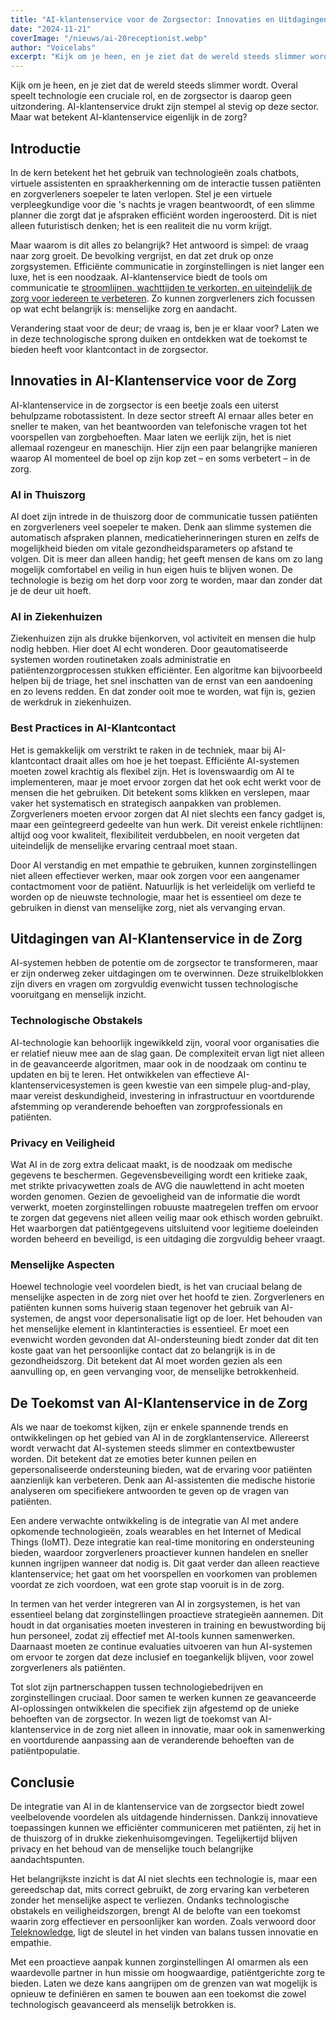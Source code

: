 ```yaml
---
title: "AI-klantenservice voor de Zorgsector: Innovaties en Uitdagingen"
date: "2024-11-21"
coverImage: "/nieuws/ai-20receptionist.webp"
author: "Voicelabs"
excerpt: "Kijk om je heen, en je ziet dat de wereld steeds slimmer wordt. Overal speelt technologie een cruciale rol, en de zorgsector is daarop geen uitzondering. AI-klantenservice drukt zijn stempel al stevig op deze sector. Maar wat betekent AI-klantenservice eigenlijk in de zorg?"
---
```


Kijk om je heen, en je ziet dat de wereld steeds slimmer wordt. Overal speelt technologie een cruciale rol, en de zorgsector is daarop geen uitzondering. AI-klantenservice drukt zijn stempel al stevig op deze sector. Maar wat betekent AI-klantenservice eigenlijk in de zorg?

## Introductie

In de kern betekent het het gebruik van technologieën zoals chatbots, virtuele assistenten en spraakherkenning om de interactie tussen patiënten en zorgverleners soepeler te laten verlopen. Stel je een virtuele verpleegkundige voor die 's nachts je vragen beantwoordt, of een slimme planner die zorgt dat je afspraken efficiënt worden ingeroosterd. Dit is niet alleen futuristisch denken; het is een realiteit die nu vorm krijgt.

Maar waarom is dit alles zo belangrijk? Het antwoord is simpel: de vraag naar zorg groeit. De bevolking vergrijst, en dat zet druk op onze zorgsystemen. Efficiënte communicatie in zorginstellingen is niet langer een luxe, het is een noodzaak. AI-klantenservice biedt de tools om communicatie te [stroomlijnen, wachttijden te verkorten, en uiteindelijk de zorg voor iedereen te verbeteren](http://www.voicelabs.nl/blog/hoe-ai-klantenservice-bedrijven-tijd-en-geld-bespaart). Zo kunnen zorgverleners zich focussen op wat echt belangrijk is: menselijke zorg en aandacht.

Verandering staat voor de deur; de vraag is, ben je er klaar voor? Laten we in deze technologische sprong duiken en ontdekken wat de toekomst te bieden heeft voor klantcontact in de zorgsector.

## Innovaties in AI-Klantenservice voor de Zorg

AI-klantenservice in de zorgsector is een beetje zoals een uiterst behulpzame robotassistent. In deze sector streeft AI ernaar alles beter en sneller te maken, van het beantwoorden van telefonische vragen tot het voorspellen van zorgbehoeften. Maar laten we eerlijk zijn, het is niet allemaal rozengeur en maneschijn. Hier zijn een paar belangrijke manieren waarop AI momenteel de boel op zijn kop zet – en soms verbetert – in de zorg.

### AI in Thuiszorg

AI doet zijn intrede in de thuiszorg door de communicatie tussen patiënten en zorgverleners veel soepeler te maken. Denk aan slimme systemen die automatisch afspraken plannen, medicatieherinneringen sturen en zelfs de mogelijkheid bieden om vitale gezondheidsparameters op afstand te volgen. Dit is meer dan alleen handig; het geeft mensen de kans om zo lang mogelijk comfortabel en veilig in hun eigen huis te blijven wonen. De technologie is bezig om het dorp voor zorg te worden, maar dan zonder dat je de deur uit hoeft.

### AI in Ziekenhuizen

Ziekenhuizen zijn als drukke bijenkorven, vol activiteit en mensen die hulp nodig hebben. Hier doet AI echt wonderen. Door geautomatiseerde systemen worden routinetaken zoals administratie en patiëntenzorgprocessen stukken efficiënter. Een algoritme kan bijvoorbeeld helpen bij de triage, het snel inschatten van de ernst van een aandoening en zo levens redden. En dat zonder ooit moe te worden, wat fijn is, gezien de werkdruk in ziekenhuizen.

### Best Practices in AI-Klantcontact

Het is gemakkelijk om verstrikt te raken in de techniek, maar bij AI-klantcontact draait alles om hoe je het toepast. Efficiënte AI-systemen moeten zowel krachtig als flexibel zijn. Het is lovenswaardig om AI te implementeren, maar je moet ervoor zorgen dat het ook echt werkt voor de mensen die het gebruiken. Dit betekent soms klikken en verslepen, maar vaker het systematisch en strategisch aanpakken van problemen. Zorgverleners moeten ervoor zorgen dat AI niet slechts een fancy gadget is, maar een geïntegreerd gedeelte van hun werk. Dit vereist enkele richtlijnen: altijd oog voor kwaliteit, flexibiliteit verdubbelen, en nooit vergeten dat uiteindelijk de menselijke ervaring centraal moet staan.

Door AI verstandig en met empathie te gebruiken, kunnen zorginstellingen niet alleen effectiever werken, maar ook zorgen voor een aangenamer contactmoment voor de patiënt. Natuurlijk is het verleidelijk om verliefd te worden op de nieuwste technologie, maar het is essentieel om deze te gebruiken in dienst van menselijke zorg, niet als vervanging ervan.

## Uitdagingen van AI-Klantenservice in de Zorg

AI-systemen hebben de potentie om de zorgsector te transformeren, maar er zijn onderweg zeker uitdagingen om te overwinnen. Deze struikelblokken zijn divers en vragen om zorgvuldig evenwicht tussen technologische vooruitgang en menselijk inzicht.

### Technologische Obstakels

AI-technologie kan behoorlijk ingewikkeld zijn, vooral voor organisaties die er relatief nieuw mee aan de slag gaan. De complexiteit ervan ligt niet alleen in de geavanceerde algoritmen, maar ook in de noodzaak om continu te updaten en bij te leren. Het ontwikkelen van effectieve AI-klantenservicesystemen is geen kwestie van een simpele plug-and-play, maar vereist deskundigheid, investering in infrastructuur en voortdurende afstemming op veranderende behoeften van zorgprofessionals en patiënten.

### Privacy en Veiligheid

Wat AI in de zorg extra delicaat maakt, is de noodzaak om medische gegevens te beschermen. Gegevensbeveiliging wordt een kritieke zaak, met strikte privacywetten zoals de AVG die nauwlettend in acht moeten worden genomen. Gezien de gevoeligheid van de informatie die wordt verwerkt, moeten zorginstellingen robuuste maatregelen treffen om ervoor te zorgen dat gegevens niet alleen veilig maar ook ethisch worden gebruikt. Het waarborgen dat patiëntgegevens uitsluitend voor legitieme doeleinden worden beheerd en beveiligd, is een uitdaging die zorgvuldig beheer vraagt.

### Menselijke Aspecten

Hoewel technologie veel voordelen biedt, is het van cruciaal belang de menselijke aspecten in de zorg niet over het hoofd te zien. Zorgverleners en patiënten kunnen soms huiverig staan tegenover het gebruik van AI-systemen, de angst voor depersonalisatie ligt op de loer. Het behouden van het menselijke element in klantinteracties is essentieel. Er moet een evenwicht worden gevonden dat AI-ondersteuning biedt zonder dat dit ten koste gaat van het persoonlijke contact dat zo belangrijk is in de gezondheidszorg. Dit betekent dat AI moet worden gezien als een aanvulling op, en geen vervanging voor, de menselijke betrokkenheid.

## De Toekomst van AI-Klantenservice in de Zorg

Als we naar de toekomst kijken, zijn er enkele spannende trends en ontwikkelingen op het gebied van AI in de zorgklantenservice. Allereerst wordt verwacht dat AI-systemen steeds slimmer en contextbewuster worden. Dit betekent dat ze emoties beter kunnen peilen en gepersonaliseerde ondersteuning bieden, wat de ervaring voor patiënten aanzienlijk kan verbeteren. Denk aan AI-assistenten die medische historie analyseren om specifiekere antwoorden te geven op de vragen van patiënten.

Een andere verwachte ontwikkeling is de integratie van AI met andere opkomende technologieën, zoals wearables en het Internet of Medical Things (IoMT). Deze integratie kan real-time monitoring en ondersteuning bieden, waardoor zorgverleners proactiever kunnen handelen en sneller kunnen ingrijpen wanneer dat nodig is. Dit gaat verder dan alleen reactieve klantenservice; het gaat om het voorspellen en voorkomen van problemen voordat ze zich voordoen, wat een grote stap vooruit is in de zorg.

In termen van het verder integreren van AI in zorgsystemen, is het van essentieel belang dat zorginstellingen proactieve strategieën aannemen. Dit houdt in dat organisaties moeten investeren in training en bewustwording bij hun personeel, zodat zij effectief met AI-tools kunnen samenwerken. Daarnaast moeten ze continue evaluaties uitvoeren van hun AI-systemen om ervoor te zorgen dat deze inclusief en toegankelijk blijven, voor zowel zorgverleners als patiënten.

Tot slot zijn partnerschappen tussen technologiebedrijven en zorginstellingen cruciaal. Door samen te werken kunnen ze geavanceerde AI-oplossingen ontwikkelen die specifiek zijn afgestemd op de unieke behoeften van de zorgsector. In wezen ligt de toekomst van AI-klantenservice in de zorg niet alleen in innovatie, maar ook in samenwerking en voortdurende aanpassing aan de veranderende behoeften van de patiëntpopulatie.

## Conclusie

De integratie van AI in de klantenservice van de zorgsector biedt zowel veelbelovende voordelen als uitdagende hindernissen. Dankzij innovatieve toepassingen kunnen we efficiënter communiceren met patiënten, zij het in de thuiszorg of in drukke ziekenhuisomgevingen. Tegelijkertijd blijven privacy en het behoud van de menselijke touch belangrijke aandachtspunten.

Het belangrijkste inzicht is dat AI niet slechts een technologie is, maar een gereedschap dat, mits correct gebruikt, de zorg ervaring kan verbeteren zonder het menselijke aspect te verliezen. Ondanks technologische obstakels en veiligheidszorgen, brengt AI de belofte van een toekomst waarin zorg effectiever en persoonlijker kan worden. Zoals verwoord door [Teleknowledge](https://www.teleknowledge.nl/artikelen/artificial-intelligence-in-klantcontact-de-sleutel-tot-efficientie-en-klanttevredenheid), ligt de sleutel in het vinden van balans tussen innovatie en empathie.

Met een proactieve aanpak kunnen zorginstellingen AI omarmen als een waardevolle partner in hun missie om hoogwaardige, patiëntgerichte zorg te bieden. Laten we deze kans aangrijpen om de grenzen van wat mogelijk is opnieuw te definiëren en samen te bouwen aan een toekomst die zowel technologisch geavanceerd als menselijk betrokken is. 